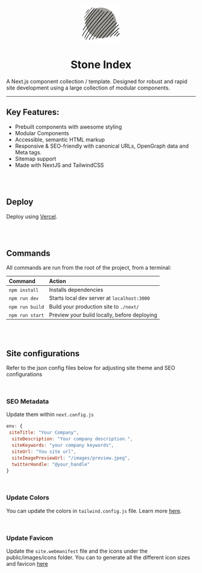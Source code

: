 <div align="center">
  <img alt="logo" src="/public/stoneindexlogo.png" width="100" />
</div>

<h1 align="center">
  Stone Index
</h1>

A Next.js component collection / template. Designed for robust and rapid site development using a large collection of modular components.

<hr>

## Key Features:

-   Prebuilt components with awesome styling
-   Modular Components
-   Accessible, semantic HTML markup
-   Responsive & SEO-friendly with canonical URLs, OpenGraph data and Meta tags.
-   Sitemap support
-   Made with NextJS and TailwindCSS

<br><br>

## Deploy

Deploy using [Vercel](https://vercel.com?utm_source=github&utm_medium=readme&utm_campaign=next-example).

<br><br>

## Commands

All commands are run from the root of the project, from a terminal:

| Command         | Action                                       |
| :-------------- | :------------------------------------------- |
| `npm install`   | Installs dependencies                        |
| `npm run dev`   | Starts local dev server at `localhost:3000`  |
| `npm run build` | Build your production site to `./next/`      |
| `npm run start` | Preview your build locally, before deploying |

<br><br>

## Site configurations

Refer to the json config files below for adjusting site theme and SEO configurations

<br>

### SEO Metadata

Update them within `next.config.js`

```js
env: {
 siteTitle: "Your Company",
  siteDescription: "Your company description.",
  siteKeywords: "your company keywords",
  siteUrl: "You site url",
  siteImagePreviewUrl: "/images/preview.jpeg",
  twitterHandle: "@your_handle"
}
```

<br>

### Update Colors

You can update the colors in `tailwind.config.js` file. Learn more [here](https://tailwindcss.com/docs/configuration).

<br>

### Update Favicon

Update the `site.webmanifest` file and the icons under the public/images/icons folder. You can to generate all the different icon sizes and favicon [here](https://favicon.io/favicon-converter/)
